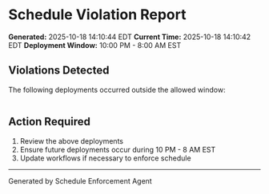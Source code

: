 # Schedule Violation Report

**Generated:** 2025-10-18 14:10:44 EDT
**Current Time:** 2025-10-18 14:10:42 EDT
**Deployment Window:** 10:00 PM - 8:00 AM EST

## Violations Detected

The following deployments occurred outside the allowed window:

```

```

## Action Required

1. Review the above deployments
2. Ensure future deployments occur during 10 PM - 8 AM EST
3. Update workflows if necessary to enforce schedule

---

Generated by Schedule Enforcement Agent

